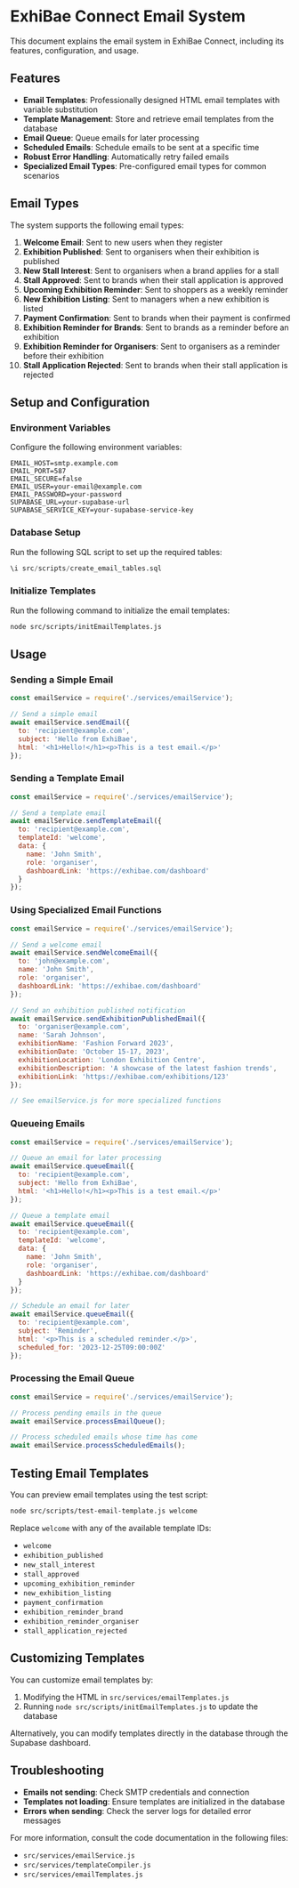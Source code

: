 # ExhiBae Connect Email System

This document explains the email system in ExhiBae Connect, including its features, configuration, and usage.

## Features

- **Email Templates**: Professionally designed HTML email templates with variable substitution
- **Template Management**: Store and retrieve email templates from the database
- **Email Queue**: Queue emails for later processing
- **Scheduled Emails**: Schedule emails to be sent at a specific time
- **Robust Error Handling**: Automatically retry failed emails
- **Specialized Email Types**: Pre-configured email types for common scenarios

## Email Types

The system supports the following email types:

1. **Welcome Email**: Sent to new users when they register
2. **Exhibition Published**: Sent to organisers when their exhibition is published
3. **New Stall Interest**: Sent to organisers when a brand applies for a stall
4. **Stall Approved**: Sent to brands when their stall application is approved
5. **Upcoming Exhibition Reminder**: Sent to shoppers as a weekly reminder
6. **New Exhibition Listing**: Sent to managers when a new exhibition is listed
7. **Payment Confirmation**: Sent to brands when their payment is confirmed
8. **Exhibition Reminder for Brands**: Sent to brands as a reminder before an exhibition
9. **Exhibition Reminder for Organisers**: Sent to organisers as a reminder before their exhibition
10. **Stall Application Rejected**: Sent to brands when their stall application is rejected

## Setup and Configuration

### Environment Variables

Configure the following environment variables:

```
EMAIL_HOST=smtp.example.com
EMAIL_PORT=587
EMAIL_SECURE=false
EMAIL_USER=your-email@example.com
EMAIL_PASSWORD=your-password
SUPABASE_URL=your-supabase-url
SUPABASE_SERVICE_KEY=your-supabase-service-key
```

### Database Setup

Run the following SQL script to set up the required tables:

```sql
\i src/scripts/create_email_tables.sql
```

### Initialize Templates

Run the following command to initialize the email templates:

```bash
node src/scripts/initEmailTemplates.js
```

## Usage

### Sending a Simple Email

```javascript
const emailService = require('./services/emailService');

// Send a simple email
await emailService.sendEmail({
  to: 'recipient@example.com',
  subject: 'Hello from ExhiBae',
  html: '<h1>Hello!</h1><p>This is a test email.</p>'
});
```

### Sending a Template Email

```javascript
const emailService = require('./services/emailService');

// Send a template email
await emailService.sendTemplateEmail({
  to: 'recipient@example.com',
  templateId: 'welcome',
  data: {
    name: 'John Smith',
    role: 'organiser',
    dashboardLink: 'https://exhibae.com/dashboard'
  }
});
```

### Using Specialized Email Functions

```javascript
const emailService = require('./services/emailService');

// Send a welcome email
await emailService.sendWelcomeEmail({
  to: 'john@example.com',
  name: 'John Smith',
  role: 'organiser',
  dashboardLink: 'https://exhibae.com/dashboard'
});

// Send an exhibition published notification
await emailService.sendExhibitionPublishedEmail({
  to: 'organiser@example.com',
  name: 'Sarah Johnson',
  exhibitionName: 'Fashion Forward 2023',
  exhibitionDate: 'October 15-17, 2023',
  exhibitionLocation: 'London Exhibition Centre',
  exhibitionDescription: 'A showcase of the latest fashion trends',
  exhibitionLink: 'https://exhibae.com/exhibitions/123'
});

// See emailService.js for more specialized functions
```

### Queueing Emails

```javascript
const emailService = require('./services/emailService');

// Queue an email for later processing
await emailService.queueEmail({
  to: 'recipient@example.com',
  subject: 'Hello from ExhiBae',
  html: '<h1>Hello!</h1><p>This is a test email.</p>'
});

// Queue a template email
await emailService.queueEmail({
  to: 'recipient@example.com',
  templateId: 'welcome',
  data: {
    name: 'John Smith',
    role: 'organiser',
    dashboardLink: 'https://exhibae.com/dashboard'
  }
});

// Schedule an email for later
await emailService.queueEmail({
  to: 'recipient@example.com',
  subject: 'Reminder',
  html: '<p>This is a scheduled reminder.</p>',
  scheduled_for: '2023-12-25T09:00:00Z'
});
```

### Processing the Email Queue

```javascript
const emailService = require('./services/emailService');

// Process pending emails in the queue
await emailService.processEmailQueue();

// Process scheduled emails whose time has come
await emailService.processScheduledEmails();
```

## Testing Email Templates

You can preview email templates using the test script:

```bash
node src/scripts/test-email-template.js welcome
```

Replace `welcome` with any of the available template IDs:

- `welcome`
- `exhibition_published`
- `new_stall_interest`
- `stall_approved`
- `upcoming_exhibition_reminder`
- `new_exhibition_listing`
- `payment_confirmation`
- `exhibition_reminder_brand`
- `exhibition_reminder_organiser`
- `stall_application_rejected`

## Customizing Templates

You can customize email templates by:

1. Modifying the HTML in `src/services/emailTemplates.js`
2. Running `node src/scripts/initEmailTemplates.js` to update the database

Alternatively, you can modify templates directly in the database through the Supabase dashboard.

## Troubleshooting

- **Emails not sending**: Check SMTP credentials and connection
- **Templates not loading**: Ensure templates are initialized in the database
- **Errors when sending**: Check the server logs for detailed error messages

For more information, consult the code documentation in the following files:

- `src/services/emailService.js`
- `src/services/templateCompiler.js`
- `src/services/emailTemplates.js` 